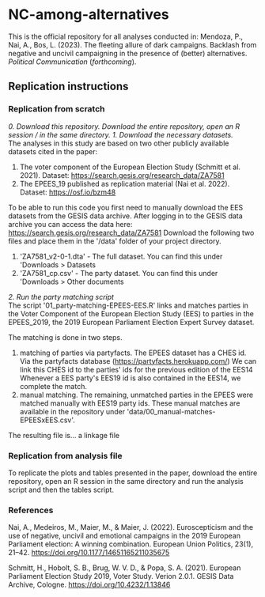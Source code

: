 # NC-among-alternatives

This is the official repository for all analyses conducted in: 
Mendoza, P., Nai, A., Bos, L. (2023). The fleeting allure of dark campaigns. Backlash from negative and uncivil campaigning in the presence of (better) alternatives. _Political Communication_ (_forthcoming_).


## Replication instructions  
### Replication from scratch  
*0. Download this repository.*  _Download the entire repository, open an R session / in the same directory._
*1. Download the necessary datasets.*  
The analyses in this study are based on two other publicly available datasets cited in the paper:  
1. The voter component of the European Election Study (Schmitt et al. 2021). Dataset: https://search.gesis.org/research_data/ZA7581  
2. The EPEES_19 published as replication material (Nai et al. 2022). Dataset: https://osf.io/bzm48  

To be able to run this code you first need to manually download the EES datasets from the GESIS data archive.
After logging in to the GESIS data archive you can access the data here: https://search.gesis.org/research_data/ZA7581
Download the following two files and place them in the '/data' folder of your project directory.
1) 'ZA7581_v2-0-1.dta' - The full dataset. You can find this under 'Downloads > Datasets
2) 'ZA7581_cp.csv' - The party dataset. You can find this under 'Downloads > Other documents

*2. Run the party matching script*  
The script '01_party-matching-EPEES-EES.R' links and matches parties in the Voter Component of the European Election Study (EES) to parties in the EPEES_2019, the 2019 European Parliament Election Expert Survey dataset.

The matching is done in two steps.
1. matching of parties via partyfacts.
   The EPEES dataset has a CHES id. Via the partyfacts database (https://partyfacts.herokuapp.com/)
   We can link this CHES id to the parties' ids for the previous edition of the EES14
   Whenever a EES party's EES19 id is also contained in the EES14, we complete the match.
2. manual matching.
   The remaining, unmatched parties in the EPEES were matched manually with EES19
   party ids. These manual matches are available in the repository under 'data/00_manual-matches-EPEESxEES.csv'.

The resulting file is... a linkage file




### Replication from analysis file  
To replicate the plots and tables presented in the paper, download the entire repository, open an R session in the same directory and run the analysis script and then the tables script.


### References
Nai, A., Medeiros, M., Maier, M., & Maier, J. (2022). Euroscepticism and the use of negative, uncivil and emotional campaigns in the 2019 European Parliament election: A winning combination. European Union Politics, 23(1), 21–42. https://doi.org/10.1177/14651165211035675

Schmitt, H., Hobolt, S. B., Brug, W. V. D., & Popa, S. A. (2021). European Parliament Election Study 2019, Voter Study. Verion 2.0.1. GESIS Data Archive, Cologne. https://doi.org/10.4232/1.13846
